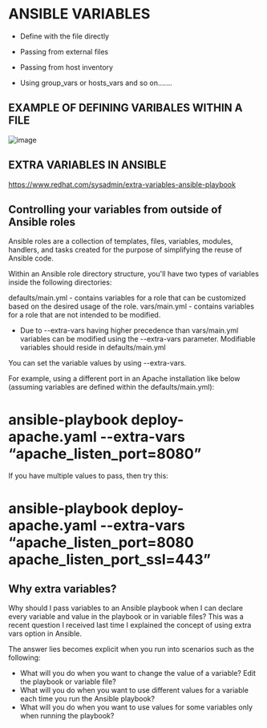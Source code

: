 # ANSIBLE VARIABLES
       
* Define with the file directly

* Passing from external files

* Passing from host inventory

* Using group_vars or hosts_vars and so on.......

## EXAMPLE OF DEFINING VARIBALES WITHIN A FILE

![image](https://github.com/manishaverma89/myFirstAnsibleProject/assets/84954924/255e50d6-955e-4abd-85ac-7cbfab5f5e24)


## EXTRA VARIABLES IN ANSIBLE
https://www.redhat.com/sysadmin/extra-variables-ansible-playbook

## Controlling your variables from outside of Ansible roles
Ansible roles are a collection of templates, files, variables, modules, handlers, and tasks created for the purpose of simplifying the reuse of Ansible code.

Within an Ansible role directory structure, you'll have two types of variables inside the following directories:

defaults/main.yml - contains variables for a role that can be customized based on the desired usage of the role.
vars/main.yml - contains variables for a role that are not intended to be modified.
* Due to --extra-vars having higher precedence than vars/main.yml variables can be modified using the --extra-vars parameter. Modifiable variables should reside in defaults/main.yml

You can set the variable values by using --extra-vars.

For example, using a different port in an Apache installation like below (assuming variables are defined within the defaults/main.yml):

# ansible-playbook deploy-apache.yaml --extra-vars “apache_listen_port=8080”
If you have multiple values to pass, then try this:

# ansible-playbook deploy-apache.yaml --extra-vars “apache_listen_port=8080 apache_listen_port_ssl=443”

## Why extra variables?
Why should I pass variables to an Ansible playbook when I can declare every variable and value in the playbook or in variable files? This was a recent question I received last time I explained the concept of using extra vars option in Ansible.

The answer lies becomes explicit when you run into scenarios such as the following:
* What will you do when you want to change the value of a variable? Edit the playbook or variable file?
* What will you do when you want to use different values for a variable each time you run the Ansible playbook?
* What will you do when you want to use values for some variables only when running the playbook?
